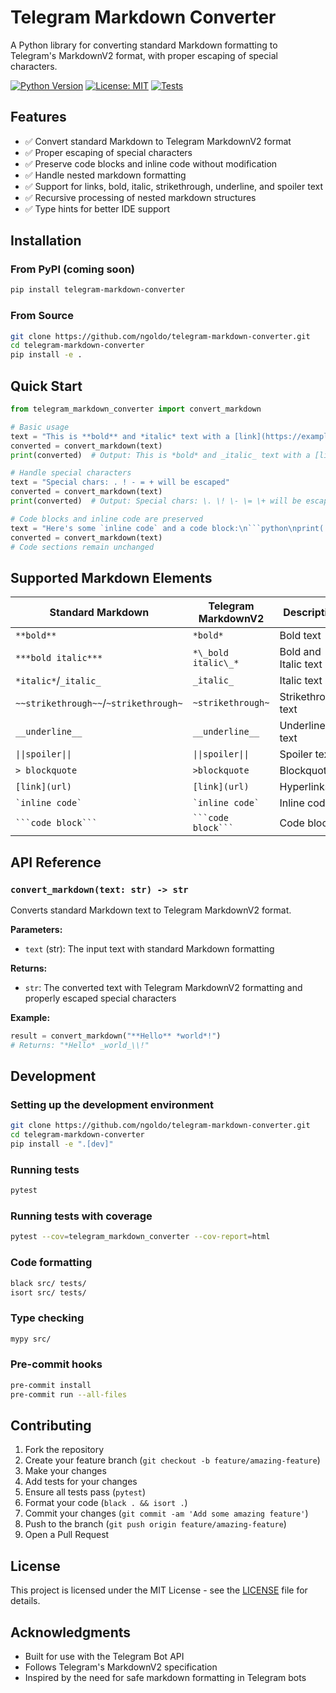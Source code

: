 # Telegram Markdown Converter

A Python library for converting standard Markdown formatting to Telegram's MarkdownV2 format, with proper escaping of special characters.

[![Python Version](https://img.shields.io/badge/python-3.10%2B-blue.svg)](https://www.python.org/downloads/)
[![License: MIT](https://img.shields.io/badge/License-MIT-yellow.svg)](https://opensource.org/licenses/MIT)
[![Tests](https://github.com/ngoldo/telegram-markdown-converter/workflows/Tests/badge.svg)](https://github.com/ngoldo/telegram-markdown-converter/actions)

## Features

- ✅ Convert standard Markdown to Telegram MarkdownV2 format
- ✅ Proper escaping of special characters
- ✅ Preserve code blocks and inline code without modification
- ✅ Handle nested markdown formatting
- ✅ Support for links, bold, italic, strikethrough, underline, and spoiler text
- ✅ Recursive processing of nested markdown structures
- ✅ Type hints for better IDE support

## Installation

### From PyPI (coming soon)

```bash
pip install telegram-markdown-converter
```

### From Source

```bash
git clone https://github.com/ngoldo/telegram-markdown-converter.git
cd telegram-markdown-converter
pip install -e .
```

## Quick Start

```python
from telegram_markdown_converter import convert_markdown

# Basic usage
text = "This is **bold** and *italic* text with a [link](https://example.com)"
converted = convert_markdown(text)
print(converted)  # Output: This is *bold* and _italic_ text with a [link](https://example.com)

# Handle special characters
text = "Special chars: . ! - = + will be escaped"
converted = convert_markdown(text)
print(converted)  # Output: Special chars: \. \! \- \= \+ will be escaped

# Code blocks and inline code are preserved
text = "Here's some `inline code` and a code block:\n```python\nprint('hello')\n```"
converted = convert_markdown(text)
# Code sections remain unchanged
```

## Supported Markdown Elements

| Standard Markdown                     | Telegram MarkdownV2        | Description          |
| ------------------------------------- | -------------------------- | -------------------- |
| `**bold**`                            | `*bold*`                   | Bold text            |
| `***bold italic***`                   | `*\_bold italic\_*`        | Bold and Italic text |
| `*italic*`/`_italic_`                 | `_italic_`                 | Italic text          |
| `~~strikethrough~~`/`~strikethrough~` | `~strikethrough~`          | Strikethrough text   |
| `__underline__`                       | `__underline__`            | Underlined text      |
| `\|\|spoiler\|\|`                     | `\|\|spoiler\|\|`          | Spoiler text         |
| `> blockquote`                        | `>blockquote`              | Blockquotes          |
| `[link](url)`                         | `[link](url)`              | Hyperlinks           |
| `` `inline code` ``                   | `` `inline code` ``        | Inline code          |
| ```` ```code block``` ````            | ```` ```code block``` ```` | Code blocks          |

## API Reference

### `convert_markdown(text: str) -> str`

Converts standard Markdown text to Telegram MarkdownV2 format.

**Parameters:**
- `text` (str): The input text with standard Markdown formatting

**Returns:**
- `str`: The converted text with Telegram MarkdownV2 formatting and properly escaped special characters

**Example:**
```python
result = convert_markdown("**Hello** *world*!")
# Returns: "*Hello* _world_\\!"
```

## Development

### Setting up the development environment

```bash
git clone https://github.com/ngoldo/telegram-markdown-converter.git
cd telegram-markdown-converter
pip install -e ".[dev]"
```

### Running tests

```bash
pytest
```

### Running tests with coverage

```bash
pytest --cov=telegram_markdown_converter --cov-report=html
```

### Code formatting

```bash
black src/ tests/
isort src/ tests/
```

### Type checking

```bash
mypy src/
```

### Pre-commit hooks

```bash
pre-commit install
pre-commit run --all-files
```

## Contributing

1. Fork the repository
2. Create your feature branch (`git checkout -b feature/amazing-feature`)
3. Make your changes
4. Add tests for your changes
5. Ensure all tests pass (`pytest`)
6. Format your code (`black . && isort .`)
7. Commit your changes (`git commit -am 'Add some amazing feature'`)
8. Push to the branch (`git push origin feature/amazing-feature`)
9. Open a Pull Request

## License

This project is licensed under the MIT License - see the [LICENSE](LICENSE) file for details.

## Acknowledgments

- Built for use with the Telegram Bot API
- Follows Telegram's MarkdownV2 specification
- Inspired by the need for safe markdown formatting in Telegram bots
